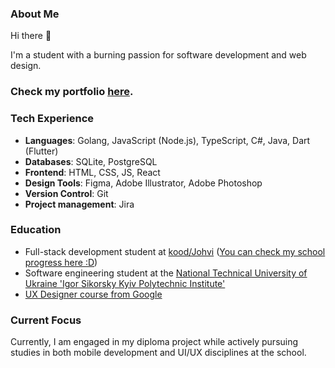 <!--
**OlhaBalahush/OlhaBalahush** is a ✨ _special_ ✨ repository because its `README.md` (this file) appears on your GitHub profile.

Here are some ideas to get you started:

- 🔭 I’m currently working on ...
- 🌱 I’m currently learning ...
- 👯 I’m looking to collaborate on ...
- 🤔 I’m looking for help with ...
- 💬 Ask me about ...
- 📫 How to reach me: ...
- 😄 Pronouns: ...
- ⚡ Fun fact: ...
-->

### About Me

Hi there 👋

I'm a student with a burning passion for software development and web design.

### Check my portfolio [here](https://olhabalahush.github.io/portfolio/).

### Tech Experience

- **Languages**: Golang, JavaScript (Node.js), TypeScript, C#, Java, Dart (Flutter)
- **Databases**: SQLite, PostgreSQL
- **Frontend**: HTML, CSS, JS, React
- **Design Tools**: Figma, Adobe Illustrator, Adobe Photoshop
- **Version Control**: Git
- **Project management**: Jira
<!--- **Frameworks**: Django, Express.js, Spring Boot -->
### Education

- Full-stack development student at [kood/Johvi](https://kood.tech/) ([You can check my school progress here :D](https://olhabalahush.github.io/my-school-progress/))
- Software engineering student at the [National Technical University of Ukraine 'Igor Sikorsky Kyiv Polytechnic Institute'](https://kpi.ua/en/)
- [UX Designer course from Google](https://www.coursera.org/programs/cc23-ee-swe-i0ebb/professional-certificates/google-ux-design?authProvider=gwg-ent-inco)

### Current Focus

Currently, I am engaged in my diploma project while actively pursuing studies in both mobile development and UI/UX disciplines at the school.
